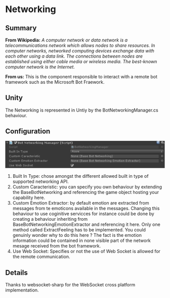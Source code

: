 Networking
========

## Summary
**From Wikipedia:** *A computer network or data network is a telecommunications network which allows nodes to share resources. In computer networks, networked computing devices exchange data with each other using a data link. The connections between nodes are established using either cable media or wireless media. The best-known computer network is the Internet.*

**From us:** This is the component responsible to interact with a remote bot framework such as the Microsoft Bot Fraework.

## Unity
The Networking is represented in Untiy by the BotNetworkingManager.cs behaviour.

## Configuration
![Configuration](Pictures/Networking.png)

1. Built In Type: chose amongst the different allowed built in type of supported networking API.
2. Custom Caracteristic: you can specify you own behaviour by extending the BaseBotNetworking and referencing the game object hosting your capability here.
3. Custom Emotion Extractor: by default emotion are extracted from messages from te emoticons available in the messages. Changing this behaviour to use coginitive servicces for instance could be done by creating a behaviour inheriting from BaseBotNetworkingEmotionExtractor and referencing it here. Only one method called ExtractFeeling has to be implemented. You could genuinly wonder why to do this here ? The fact is the emotion information could be contained in none visible part of the network mesage received from the bot framework.
4. Use Web Socket: Specifies or not the use of Web Socket is allowed for the remote communication.

## Details
Thanks to websocket-sharp for the WebSocket cross platform implementation.   